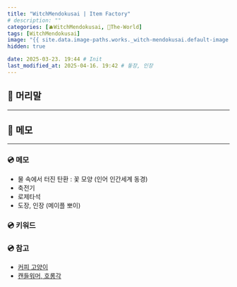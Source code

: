 ```yaml
---
title: "WitchMendokusai | Item Factory"
# description: ""
categories: [🫐WitchMendokusai, 🥥The-World]
tags: [WitchMendokusai]
image: "{{ site.data.image-paths.works._witch-mendokusai.default-image }}"
hidden: true

date: 2025-03-23. 19:44 # Init
last_modified_at: 2025-04-16. 19:42 # 돟장, 인장
---
```


## 📀 머리말

---

## 📀 메모

---

### 💿 메모

- 물 속에서 터진 탄환 : 꽃 모양 (인어 인간세계 동경)
- 축전기
- 로제타석
- 도장, 인장 (메이플 뽀이)

### 💿 키워드

### 💿 참고

- [커피 고양이](https://x.com/KSUWABE/status/1715349124239999465)
- [캔들워머, 호롱각](https://x.com/tumblbug/status/1731875949564862929)

